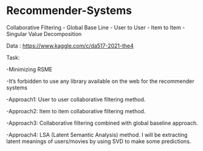 # Recommender-Systems
Collaborative Filtering - Global Base Line - User to User - Item to Item - Singular Value Decomposition

Data : https://www.kaggle.com/c/da517-2021-the4

Task:

-Minimizing RSME 

-It’s forbidden to use any library available on the web for the recommender systems

-Approach1: User to user collaborative filtering method. 

-Approach2: Item to item collaborative filtering method.  

-Approach3: Collaborative filtering combined with global baseline approach.  

-Approach4: LSA (Latent Semantic Analysis) method. I will be extracting latent meanings of users/movies by using SVD to make some predictions.
